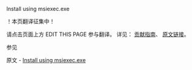  Install using msiexec.exe

 ！本页翻译征集中！

请点击页面上方 EDIT THIS PAGE 参与翻译。
详见：
[贡献指南]( https://github.com/JinMuInfo/MongoDB-Manual-zh/blob/master/CONTRIBUTING.md )、
[原文链接](  https://docs.mongodb.com/manual/tutorial/install-mongodb-on-windows-unattended/  )。

 参见

原文 - [Install using msiexec.exe]( https://docs.mongodb.com/manual/tutorial/install-mongodb-on-windows-unattended/ )

